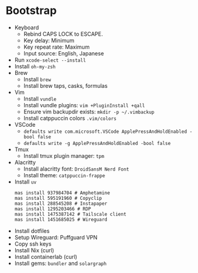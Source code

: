 # Bootstrap

- Keyboard
  - Rebind CAPS LOCK to ESCAPE.
  - Key delay: Minimum
  - Key repeat rate: Maximum
  - Input source: English, Japanese
- Run `xcode-select --install`
- Install `oh-my-zsh`
- Brew
  - Install `brew`
  - Install brew taps, casks, formulas
- Vim
  - Install `vundle`
  - Install vundle plugins: `vim +PluginInstall +qall`
  - Ensure vim backupdir exists: `mkdir -p ~/.vimbackup`
  - Install catppuccin colors `.vim/colors`
- VSCode
  - `defaults write com.microsoft.VSCode ApplePressAndHoldEnabled -bool false`
  - `defaults write -g ApplePressAndHoldEnabled -bool false`
- Tmux
  - Install tmux plugin manager: `tpm`
- Alacritty
  - Install alacritty font: `DroidSansM Nerd Font`
  - Install theme: `catppuccin-frappe`
- Install `uv`
  ```
  mas install 937984704 # Amphetamine
  mas install 595191960 # Copyclip
  mas install 288545208 # Instapaper
  mas install 1295203466 # RDP
  mas install 1475387142 # Tailscale client
  mas install 1451685025 # Wireguard
  ```
- Install dotfiles
- Setup Wireguard: Puffguard VPN
- Copy ssh keys
- Install Nix (curl)
- Install containerlab (curl)
- Install gems: `bundler` and `solargraph`
